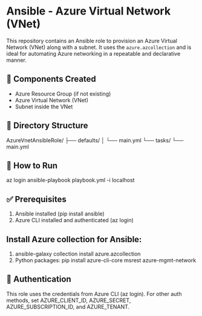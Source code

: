 # Ansible - Azure Virtual Network (VNet)

This repository contains an Ansible role to provision an Azure Virtual Network (VNet) along with a subnet. It uses the `azure.azcollection` and is ideal for automating Azure networking in a repeatable and declarative manner.


## 📌 Components Created
- Azure Resource Group (if not existing)
- Azure Virtual Network (VNet)
- Subnet inside the VNet


## 📁 Directory Structure
AzureVnetAnsibleRole/
    ├── defaults/
    │   └── main.yml
    └── tasks/
        └── main.yml


## 🚀 How to Run
az login
ansible-playbook playbook.yml -i localhost


## ✅ Prerequisites
1. Ansible installed (pip install ansible)
2. Azure CLI installed and authenticated (az login)


## Install Azure collection for Ansible:
1. ansible-galaxy collection install azure.azcollection
2. Python packages:
   pip install azure-cli-core msrest azure-mgmt-network


## 🔐 Authentication
This role uses the credentials from Azure CLI (az login). For other auth methods, set AZURE_CLIENT_ID, AZURE_SECRET, AZURE_SUBSCRIPTION_ID, and AZURE_TENANT.
